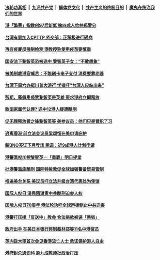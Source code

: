 

####  [法轮功真相](../../../../basic/blob/master/README.md?t=12160502) &nbsp;|&nbsp; [九评共产党](../../../../9ping.md/blob/master/README.md?t=12160502) &nbsp;|&nbsp; [解体党文化](../../../../jtdwh.md/blob/master/README.md?t=12160502)  &nbsp;|&nbsp; [共产主义的终极目的](../../../../gczydzjmd.md/blob/master/README.md?t=12160502) &nbsp;|&nbsp; [魔鬼在统治我们的世界](../../../../mgztzwmdsj.md/blob/master/README.md?t=12160502) 

#### [港「繁荣」指数创97后新低 逾四成人给林郑零分 ](../pages/soh55/453844.md?t=12160502) 
#### [台湾有意加入CPTTP 外交部：正积极进行磋商](../pages/soh55/453715.md?t=12160502) 
#### [再有疫厦须强制检测 港教授称使用疫苗要慎重](../pages/soh55/453484.md?t=12160502) 
#### [国安法下黎智英恐被送中 黎智英子女：“不敢想象”](../pages/soh55/453322.md?t=12160502) 
#### [被美制裁港官喊苦：不能刷卡电子支付 消费要靠老婆](../pages/soh55/453115.md?t=12160502) 
#### [台湾下周六办挺川普大游行 学者吁“台湾人应站出来”](../pages/soh55/453079.md?t=12160502) 
#### [彭斯、蓬佩奥盛赞黎智英是英雄 要求港府立即释放](../pages/soh55/453004.md?t=12160502) 
#### [致函家属代认罪? 送中12港人疑遭酷刑](../pages/soh55/452926.md?t=12160502) 
#### [促无罪释放黄之锋黎智英等 美参议员：他们只是冒犯了习  ](../pages/soh55/452830.md?t=12160502) 
#### [逃离香港 前立法会议员梁颂恒在美申请庇护](../pages/soh55/452812.md?t=12160502) 
#### [新BNO签证下月登场 民调：近9成港人计划申请](../pages/soh55/452752.md?t=12160502) 
#### [港警滥权加控黎智英一「重罪」明日提堂](../pages/soh55/452548.md?t=12160502) 
#### [批港警滥施酷刑 国际特赦敦促全球加强警备贸易管制 ](../pages/soh55/452533.md?t=12160502) 
#### [推进美台关系 美议员吁立法升级台湾代表处为使馆](../pages/soh55/452416.md?t=12160502) 
#### [国际人权日 港民团谴责中共酷刑迫害人权](../pages/soh55/452302.md?t=12160502) 
#### [国际人权日70周年 港法轮功吁全球声援制止中共迫害](../pages/soh55/452290.md?t=12160502) 
#### [港警打压撑「反送中」教会 合法捐款被诬「黑钱」](../pages/soh55/452173.md?t=12160502) 
#### [政府出手 在美日本银行将制裁林郑等11名中港官员](../pages/soh55/452194.md?t=12160502) 
#### [英内政大臣首次会见香港流亡人士 承诺保护港人自由](../pages/soh55/452059.md?t=12160502) 
#### [港府封杀通识科 逾九成教师批政治打压](../pages/soh55/451939.md?t=12160502) 
